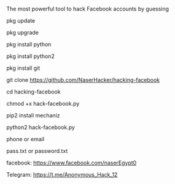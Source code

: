 The most powerful tool to hack Facebook accounts by guessing


pkg update 

pkg upgrade 

pkg install python 

pkg install python2

pkg install git 

git clone https://github.com/NaserHacker/hacking-facebook

cd hacking-facebook

chmod +x hack-facebook.py

pip2 install mechaniz

python2 hack-facebook.py

phone or email 

pass.txt or password.txt



facebook: https://www.facebook.com/naserEgypt0

Telegram: https://t.me/Anonymous_Hack_12
